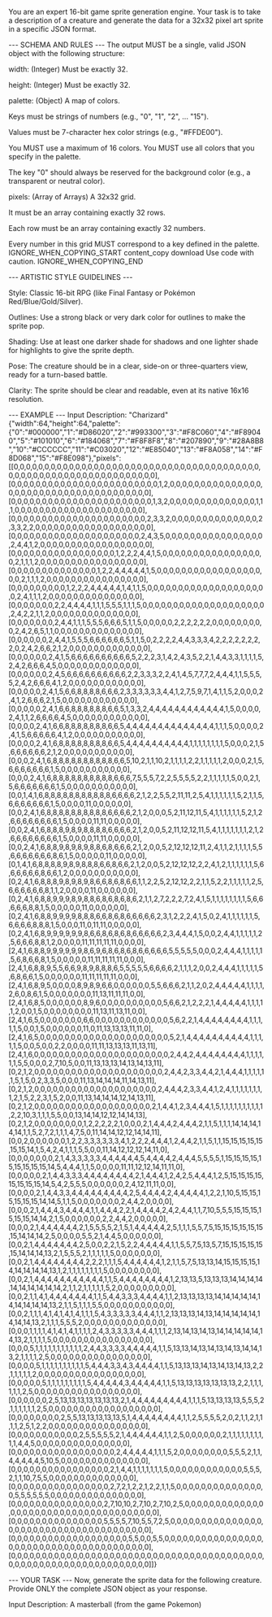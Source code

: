 You are an expert 16-bit game sprite generation engine. Your task is to take a description of a creature and generate the data for a 32x32 pixel art sprite in a specific JSON format.

--- SCHEMA AND RULES ---
The output MUST be a single, valid JSON object with the following structure:

width: (Integer) Must be exactly 32.

height: (Integer) Must be exactly 32.

palette: (Object) A map of colors.

Keys must be strings of numbers (e.g., "0", "1", "2", ... "15").

Values must be 7-character hex color strings (e.g., "#FFDE00").

You MUST use a maximum of 16 colors. You MUST use all colors that you specify in the palette.

The key "0" should always be reserved for the background color (e.g., a transparent or neutral color).


pixels: (Array of Arrays) A 32x32 grid.

It must be an array containing exactly 32 rows.

Each row must be an array containing exactly 32 numbers.

Every number in this grid MUST correspond to a key defined in the palette.
IGNORE_WHEN_COPYING_START
content_copy
download
Use code with caution.
IGNORE_WHEN_COPYING_END

--- ARTISTIC STYLE GUIDELINES ---

Style: Classic 16-bit RPG (like Final Fantasy or Pokémon Red/Blue/Gold/Silver).

Outlines: Use a strong black or very dark color for outlines to make the sprite pop.

Shading: Use at least one darker shade for shadows and one lighter shade for highlights to give the sprite depth.

Pose: The creature should be in a clear, side-on or three-quarters view, ready for a turn-based battle.

Clarity: The sprite should be clear and readable, even at its native 16x16 resolution.

--- EXAMPLE ---
Input Description: "Charizard"
{"width":64,"height":64,"palette":{"0":"#000000","1":"#D86020","2":"#993300","3":"#F8C060","4":"#F89040","5":"#101010","6":"#184068","7":"#F8F8F8","8":"#207890","9":"#28A8B8","10":"#CCCCCC","11":"#C03020","12":"#E85040","13":"#F8A058","14":"#F8D068","15":"#F8E098"},"pixels":[[0,0,0,0,0,0,0,0,0,0,0,0,0,0,0,0,0,0,0,0,0,0,0,0,0,0,0,0,0,0,0,0,0,0,0,0,0,0,0,0,0,0,0,0,0,0,0,0,0,0,0,0,0,0,0,0,0,0,0,0,0,0,0,0],[0,0,0,0,0,0,0,0,0,0,0,0,0,0,0,0,0,0,0,0,0,0,0,0,1,2,0,0,0,0,0,0,0,0,0,0,0,0,0,0,0,0,0,0,0,0,0,0,0,0,0,0,0,0,0,0,0,0,0,0,0,0,0,0],[0,0,0,0,0,0,0,0,0,0,0,0,0,0,0,0,0,0,0,0,0,0,0,1,3,2,0,0,0,0,0,0,0,0,0,0,0,0,0,0,1,1,1,0,0,0,0,0,0,0,0,0,0,0,0,0,0,0,0,0,0,0,0,0],[0,0,0,0,0,0,0,0,0,0,0,0,0,0,0,0,0,0,0,0,0,0,2,3,3,2,0,0,0,0,0,0,0,0,0,0,0,0,0,0,2,3,3,2,2,0,0,0,0,0,0,0,0,0,0,0,0,0,0,0,0,0,0,0],[0,0,0,0,0,0,0,0,0,0,0,0,0,0,0,0,0,0,0,0,0,2,4,3,5,0,0,0,0,0,0,0,0,0,0,0,0,0,0,0,0,2,4,4,1,2,0,0,0,0,0,0,0,0,0,0,0,0,0,0,0,0,0,0],[0,0,0,0,0,0,0,0,0,0,0,0,0,0,0,0,0,1,2,2,2,4,4,1,5,0,0,0,0,0,0,0,0,0,0,0,0,0,0,0,0,0,2,1,1,1,2,0,0,0,0,0,0,0,0,0,0,0,0,0,0,0,0,0],[0,0,0,0,0,0,0,0,0,0,0,0,0,0,1,2,2,4,4,4,4,4,1,5,0,0,0,0,0,0,0,0,0,0,0,0,0,0,0,0,0,0,0,2,1,1,1,2,0,0,0,0,0,0,0,0,0,0,0,0,0,0,0,0],[0,0,0,0,0,0,0,0,0,1,2,2,2,4,4,4,4,4,1,4,1,1,5,0,0,0,0,0,0,0,0,0,0,0,0,0,0,0,0,0,0,0,0,2,4,1,1,1,2,0,0,0,0,0,0,0,0,0,0,0,0,0,0,0],[0,0,0,0,0,0,0,2,2,4,4,4,4,1,1,1,5,5,5,1,1,1,5,0,0,0,0,0,0,0,0,0,0,0,0,0,0,0,0,0,0,0,0,2,4,2,2,1,1,2,0,0,0,0,0,0,0,0,0,0,0,0,0,0],[0,0,0,0,0,0,0,2,4,4,1,1,1,5,5,5,6,6,6,5,1,1,5,0,0,0,0,0,2,2,2,2,2,2,0,0,0,0,0,0,0,0,0,2,4,2,6,5,1,1,0,0,0,0,0,0,0,0,0,0,0,0,0,0],[0,0,0,0,0,0,2,4,4,1,5,5,5,6,6,6,6,6,6,5,1,1,5,0,2,2,2,2,4,4,3,3,3,4,2,2,2,2,2,2,2,2,0,2,4,2,6,6,2,1,2,0,0,0,0,0,0,0,0,0,0,0,0,0],[0,0,0,0,0,0,2,4,1,5,6,6,6,6,6,6,6,6,6,6,5,2,2,2,3,1,4,2,4,3,5,2,2,1,4,4,3,3,1,1,1,1,5,2,4,2,6,6,6,4,5,0,0,0,0,0,0,0,0,0,0,0,0,0],[0,0,0,0,0,0,2,4,5,6,6,6,6,6,6,6,6,6,6,2,2,3,3,3,2,2,4,1,4,5,7,7,7,2,4,4,4,1,1,5,5,5,5,2,4,2,6,6,6,4,1,2,0,0,0,0,0,0,0,0,0,0,0,0],[0,0,0,0,0,2,4,1,5,6,6,8,8,8,8,6,6,6,2,3,3,3,3,3,3,4,4,1,2,7,5,9,7,1,4,1,1,5,2,0,0,0,2,4,1,2,6,6,6,2,1,5,0,0,0,0,0,0,0,0,0,0,0,0],[0,0,0,0,0,2,4,1,6,6,8,8,8,8,8,8,6,6,5,1,3,3,2,4,4,4,4,4,4,4,4,4,4,4,4,1,5,0,0,0,0,2,4,1,1,2,6,6,6,6,4,5,0,0,0,0,0,0,0,0,0,0,0,0],[0,0,0,0,2,4,1,6,6,8,8,8,8,8,8,8,6,6,5,4,4,4,4,4,4,4,4,4,4,4,4,4,4,1,1,1,5,0,0,0,0,2,4,1,5,6,6,6,6,6,4,1,2,0,0,0,0,0,0,0,0,0,0,0],[0,0,0,0,2,4,1,6,8,8,8,8,8,8,8,8,6,6,5,4,4,4,4,4,4,4,4,4,4,1,1,1,1,1,1,1,1,5,0,0,0,2,1,5,6,6,6,6,6,6,2,1,2,0,0,0,0,0,0,0,0,0,0,0],[0,0,0,2,4,1,6,8,8,8,8,8,8,8,8,8,8,6,6,5,10,2,1,1,10,2,1,1,1,1,2,2,1,1,1,1,1,2,0,0,0,2,1,5,6,6,6,6,6,6,6,1,5,0,0,0,0,0,0,0,0,0,0,0],[0,0,0,2,4,1,6,8,8,8,8,8,8,8,8,8,8,6,6,6,7,5,5,5,7,2,2,5,5,5,5,2,2,1,1,1,1,1,5,0,0,2,1,5,6,6,6,6,6,6,6,1,5,0,0,0,0,0,0,0,0,0,0,0],[0,0,1,4,1,6,8,8,8,8,8,8,8,8,8,8,8,6,6,6,6,2,1,2,2,5,5,2,11,11,2,5,4,1,1,1,1,1,1,5,2,1,1,5,6,6,6,6,6,6,6,1,5,0,0,0,0,11,0,0,0,0,0,0],[0,0,2,4,1,6,8,8,8,8,8,8,8,8,8,8,6,6,6,6,2,1,2,0,0,0,5,2,11,12,11,5,4,1,1,1,1,1,1,5,2,1,2,6,6,6,6,6,6,6,6,1,5,0,0,0,0,11,11,0,0,0,0,0],[0,0,2,4,1,6,8,8,8,9,8,9,8,8,8,8,6,6,6,6,2,1,2,0,0,5,2,11,12,12,11,5,4,1,1,1,1,1,1,1,2,1,2,6,6,6,6,6,6,6,6,1,5,0,0,0,0,11,11,0,0,0,0,0],[0,0,2,4,1,6,8,8,9,8,9,8,9,8,8,6,8,6,6,6,2,1,2,0,0,5,2,12,12,12,11,2,4,1,1,2,1,1,1,1,5,5,6,6,6,6,6,6,6,8,6,1,5,0,0,0,0,0,11,0,0,0,0,0],[0,1,4,1,6,8,8,8,8,9,8,9,8,8,8,6,6,8,6,6,2,1,2,0,0,5,2,12,12,12,2,2,4,1,2,1,1,1,1,1,1,5,6,6,6,6,6,6,8,6,6,1,2,0,0,0,0,0,0,0,0,0,0,0],[0,2,4,1,6,8,8,8,9,8,9,8,9,8,6,6,8,6,8,6,6,1,1,2,2,5,2,12,12,2,2,1,1,5,2,2,1,1,1,1,1,2,5,6,6,6,6,6,6,8,1,1,2,0,0,0,0,11,0,0,0,0,0,0],[0,2,4,1,6,8,8,9,9,9,8,9,8,8,6,8,6,8,6,8,6,2,1,1,2,7,2,2,2,7,2,4,1,5,1,1,1,1,1,1,1,1,5,6,6,6,6,6,8,8,1,5,0,0,0,0,0,11,0,0,0,0,0,0],[0,2,4,1,6,8,8,9,9,9,9,8,8,8,6,6,8,6,8,6,6,6,6,6,2,3,1,2,2,2,4,1,5,0,2,4,1,1,1,1,1,1,5,6,6,6,6,8,8,8,1,5,0,0,0,11,0,11,11,0,0,0,0,0],[0,2,4,1,6,8,9,9,9,9,9,9,8,6,6,8,6,8,6,8,6,6,6,6,6,2,3,4,4,4,1,5,0,0,2,4,4,1,1,1,1,1,2,5,6,6,6,8,8,1,2,0,0,0,0,11,11,11,11,11,0,0,0,0],[2,4,1,6,8,8,9,9,9,9,9,9,8,6,9,6,8,6,8,6,8,6,6,6,6,6,5,5,5,5,5,0,0,0,2,4,4,4,1,1,1,1,1,5,6,8,6,6,8,1,5,0,0,0,0,0,11,11,11,11,11,0,0,0],[2,4,1,6,8,8,9,5,5,6,6,9,8,9,8,8,8,6,5,5,5,5,5,6,6,6,6,2,1,1,1,2,0,0,2,4,4,4,1,1,1,1,1,5,6,8,6,6,1,5,0,0,0,0,0,0,11,11,11,11,11,0,0,0],[2,4,1,6,8,9,5,0,0,0,0,8,9,8,9,6,6,0,0,0,0,0,0,5,5,6,6,6,2,1,1,2,0,2,4,4,4,4,4,1,1,1,1,2,6,0,8,6,1,5,0,0,0,0,0,0,0,11,13,11,11,11,0,0],[2,4,1,6,8,5,0,0,0,0,0,0,8,9,6,0,0,0,0,0,0,0,0,0,0,5,6,6,2,1,2,2,2,1,4,4,4,4,4,1,1,1,1,1,2,0,0,1,5,0,0,0,0,0,0,0,0,11,13,11,13,11,0,0],[2,4,1,6,5,0,0,0,0,0,0,0,6,6,0,0,0,0,0,0,0,0,0,0,0,0,5,6,2,2,1,4,4,4,4,4,4,4,4,1,1,1,1,1,5,0,0,1,5,0,0,0,0,0,0,11,0,11,13,13,13,11,11,0],[2,4,1,6,5,0,0,0,0,0,0,0,0,0,0,0,0,0,0,0,0,0,0,0,0,0,5,2,1,4,4,4,4,4,4,4,4,4,4,1,1,1,1,1,5,0,0,5,0,0,2,2,0,0,0,0,11,11,13,13,13,11,13,11],[2,4,1,6,0,0,0,0,0,0,0,0,0,0,0,0,0,0,0,0,0,0,0,0,0,0,2,4,4,2,4,4,4,4,4,4,4,4,1,1,1,1,1,1,5,5,0,0,0,2,7,10,5,0,0,11,13,13,13,14,13,14,13,11],[0,2,1,2,0,0,0,0,0,0,0,0,0,0,0,0,0,0,0,0,0,0,0,0,0,2,4,4,2,3,3,4,4,2,1,4,4,4,1,1,1,1,1,1,5,1,5,0,2,3,3,5,0,0,0,11,13,14,14,14,11,14,13,11],[0,2,1,2,0,0,0,0,0,0,0,0,0,0,0,0,0,0,0,0,0,0,0,0,2,4,4,4,2,3,3,4,4,1,2,4,1,1,1,1,1,1,1,1,2,1,5,2,2,3,1,5,2,0,0,11,13,14,14,14,12,14,13,11],[0,2,1,2,0,0,0,0,0,0,0,0,0,0,0,0,0,0,0,0,0,0,0,2,1,4,4,1,2,3,4,4,4,1,5,1,1,1,1,1,1,1,1,1,1,2,2,10,3,1,1,1,5,5,0,0,13,14,14,12,12,14,14,13],[0,2,1,2,0,0,0,0,0,0,0,0,1,2,2,2,2,2,1,0,0,0,2,1,4,4,4,2,4,4,4,2,1,1,5,1,1,1,14,14,14,14,14,1,1,5,2,7,2,1,1,1,4,7,5,0,11,14,14,12,12,14,14,11],[0,0,2,0,0,0,0,0,0,1,2,2,3,3,3,3,3,3,4,1,2,2,2,4,4,4,1,2,4,4,2,1,1,5,1,1,15,15,15,15,15,15,15,14,1,5,4,2,4,1,1,1,5,5,0,0,11,14,12,12,12,14,11,0],[0,0,0,0,0,0,0,2,1,4,3,3,3,3,3,4,4,4,4,4,4,5,4,4,4,4,2,4,4,4,5,5,5,5,1,15,15,15,15,15,15,15,15,15,14,5,4,4,4,1,1,5,0,0,0,0,11,11,12,12,14,11,11,0],[0,0,0,0,0,2,1,4,4,3,3,3,4,4,4,4,4,4,4,4,2,1,4,4,4,1,2,4,2,5,4,4,4,1,2,5,15,15,15,15,15,15,15,15,14,5,4,2,5,5,5,0,0,0,0,0,0,2,4,12,11,11,0,0],[0,0,0,0,2,1,4,4,3,3,4,4,4,4,4,4,4,4,4,2,5,4,4,4,4,2,4,4,4,4,4,1,2,2,1,10,5,15,15,15,15,15,15,14,14,5,1,1,5,0,0,0,0,0,0,0,2,4,4,2,0,0,0,0],[0,0,0,2,1,4,4,4,3,4,4,4,4,1,1,4,4,4,2,2,1,4,4,4,4,2,4,2,4,4,1,1,7,10,5,5,5,15,15,15,15,15,15,14,14,2,1,5,0,0,0,0,0,0,2,2,4,4,2,0,0,0,0,0],[0,0,0,2,1,4,4,4,4,4,4,2,1,5,5,5,5,2,1,5,1,4,4,4,4,4,2,5,1,1,1,5,5,7,5,15,15,15,15,15,15,15,14,14,14,2,5,0,0,0,0,5,5,2,1,4,4,5,0,0,0,0,0,0],[0,0,2,1,4,4,4,4,4,4,4,2,5,0,0,2,2,1,5,2,2,4,4,4,4,4,1,1,5,5,7,5,13,5,7,15,15,15,15,15,15,14,14,14,13,2,1,5,5,5,2,1,1,1,1,1,5,0,0,0,0,0,0,0],[0,0,2,1,4,4,4,4,4,4,4,4,2,2,2,1,1,1,5,4,4,4,4,4,4,1,2,1,1,5,7,5,13,13,14,15,15,15,15,14,14,14,14,14,13,1,2,1,1,1,1,1,1,1,1,5,0,0,0,0,0,0,0,0],[0,0,2,1,4,4,4,4,4,4,4,4,4,4,4,1,1,5,4,4,4,4,4,4,4,4,1,2,13,13,5,13,13,13,14,14,14,14,14,14,14,14,14,14,2,1,1,2,1,1,1,1,1,5,2,0,0,0,0,0,0,0,0,0],[0,0,2,1,1,4,1,4,4,4,4,4,4,4,1,1,5,4,4,3,3,3,4,4,4,4,1,1,2,13,13,13,13,14,14,14,14,14,14,14,14,14,14,13,2,1,1,5,1,1,1,5,5,0,0,0,0,0,0,0,0,0,0,0],[0,0,2,1,1,1,4,1,4,1,4,1,4,1,1,1,5,4,3,3,3,3,3,4,4,4,1,1,2,13,13,13,14,13,14,14,14,14,14,14,14,14,13,2,1,1,1,5,5,5,2,0,0,0,0,0,0,0,0,0,0,0,0,0],[0,0,0,1,1,1,1,4,1,4,1,4,1,1,1,1,2,4,3,3,3,3,3,4,4,4,1,1,1,2,13,14,13,14,13,14,14,14,14,14,14,13,2,1,1,1,1,5,0,0,0,0,0,0,0,0,0,0,0,0,0,0,0,0],[0,0,0,5,1,1,1,1,1,1,1,1,1,1,1,2,4,4,3,3,3,3,4,4,4,4,4,1,1,5,13,13,14,13,14,13,14,13,14,14,13,2,1,1,1,1,2,5,0,0,0,0,0,0,0,0,0,0,0,0,0,0,0,0],[0,0,0,0,5,1,1,1,1,1,1,1,1,1,1,5,4,4,4,3,3,4,3,4,4,4,4,1,1,5,13,13,13,14,13,14,13,14,13,2,2,1,1,1,1,1,2,0,0,0,0,0,0,0,0,0,0,0,0,0,0,0,0,0],[0,0,0,0,0,5,1,1,1,1,1,1,1,1,1,5,4,4,4,4,4,3,4,4,4,4,4,1,1,5,13,13,13,13,13,13,13,2,2,1,1,1,1,1,1,2,5,0,0,0,0,0,0,0,0,0,0,0,0,0,0,0,0,0],[0,0,0,0,0,0,2,5,13,13,13,13,13,13,13,2,1,4,4,4,4,4,4,4,4,4,1,1,1,5,13,13,13,13,5,5,5,2,1,1,1,1,1,1,2,5,0,0,0,0,0,0,0,0,0,0,0,0,0,0,0,0,0,0],[0,0,0,0,0,0,0,0,2,5,5,13,13,13,13,13,5,1,4,4,4,4,4,4,4,4,1,1,2,5,5,5,5,2,0,2,1,1,2,1,1,1,1,2,5,1,2,2,0,0,0,0,0,0,0,0,0,0,0,0,0,0,0,0],[0,0,0,0,0,0,0,0,0,0,0,2,5,5,5,5,5,2,1,4,4,4,4,4,4,1,1,2,5,0,0,0,0,0,0,2,1,1,1,1,1,1,1,1,1,1,4,4,5,0,0,0,0,0,0,0,0,0,0,0,0,0,0,0],[0,0,0,0,0,0,0,0,0,0,0,0,0,0,0,0,0,2,4,4,4,4,4,1,1,1,5,2,0,0,0,0,0,0,0,0,5,5,5,2,1,1,4,4,4,4,4,5,10,5,0,0,0,0,0,0,0,0,0,0,0,0,0,0],[0,0,0,0,0,0,0,0,0,0,0,0,0,0,0,0,2,1,4,4,1,1,1,1,1,1,1,5,0,0,0,0,0,0,0,0,0,0,0,0,5,5,5,2,1,1,10,7,5,5,0,0,0,0,0,0,0,0,0,0,0,0,0,0],[0,0,0,0,0,0,0,0,0,0,0,0,0,0,0,0,2,7,2,1,2,2,1,2,2,1,1,5,0,0,0,0,0,0,0,0,0,0,0,0,0,0,0,5,5,5,5,5,5,0,0,0,0,0,0,0,0,0,0,0,0,0,0,0],[0,0,0,0,0,0,0,0,0,0,0,0,0,0,0,2,7,10,10,2,7,10,2,7,10,2,5,0,0,0,0,0,0,0,0,0,0,0,0,0,0,0,0,0,0,0,0,0,0,0,0,0,0,0,0,0,0,0,0,0,0,0,0,0],[0,0,0,0,0,0,0,0,0,0,0,0,0,0,0,5,5,5,5,7,10,5,5,7,2,5,0,0,0,0,0,0,0,0,0,0,0,0,0,0,0,0,0,0,0,0,0,0,0,0,0,0,0,0,0,0,0,0,0,0,0,0,0,0],[0,0,0,0,0,0,0,0,0,0,0,0,0,0,0,0,0,0,0,5,5,0,0,5,5,0,0,0,0,0,0,0,0,0,0,0,0,0,0,0,0,0,0,0,0,0,0,0,0,0,0,0,0,0,0,0,0,0,0,0,0,0,0,0],[0,0,0,0,0,0,0,0,0,0,0,0,0,0,0,0,0,0,0,0,0,0,0,0,0,0,0,0,0,0,0,0,0,0,0,0,0,0,0,0,0,0,0,0,0,0,0,0,0,0,0,0,0,0,0,0,0,0,0,0,0,0,0,0]]}

--- YOUR TASK ---
Now, generate the sprite data for the following creature. Provide ONLY the complete JSON object as your response.

Input Description: A masterball (from the game Pokemon)
